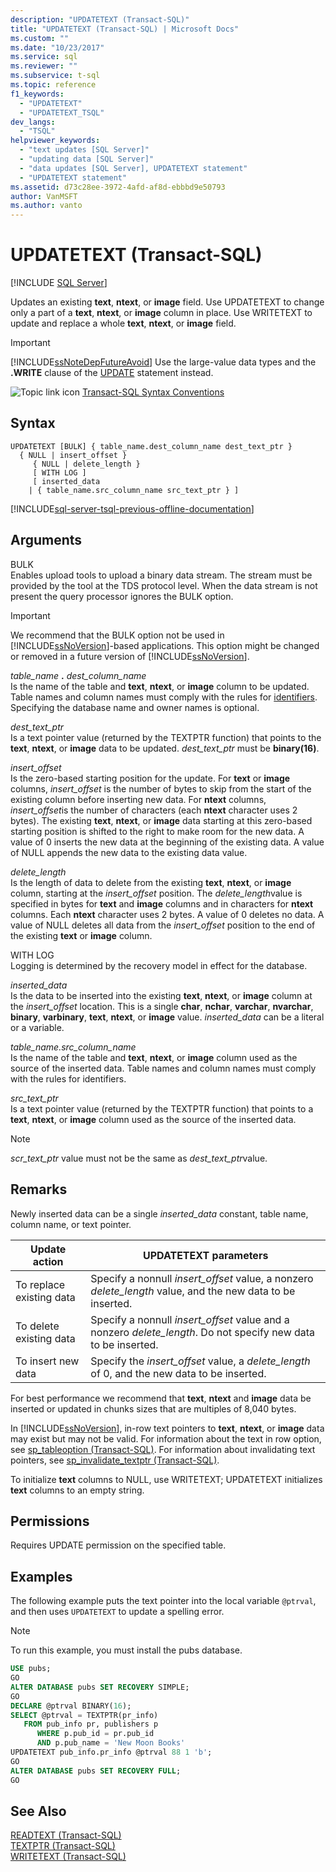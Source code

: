 ```yaml
---
description: "UPDATETEXT (Transact-SQL)"
title: "UPDATETEXT (Transact-SQL) | Microsoft Docs"
ms.custom: ""
ms.date: "10/23/2017"
ms.service: sql
ms.reviewer: ""
ms.subservice: t-sql
ms.topic: reference
f1_keywords: 
  - "UPDATETEXT"
  - "UPDATETEXT_TSQL"
dev_langs: 
  - "TSQL"
helpviewer_keywords: 
  - "text updates [SQL Server]"
  - "updating data [SQL Server]"
  - "data updates [SQL Server], UPDATETEXT statement"
  - "UPDATETEXT statement"
ms.assetid: d73c28ee-3972-4afd-af8d-ebbbd9e50793
author: VanMSFT
ms.author: vanto
---
```

# UPDATETEXT (Transact-SQL)
[!INCLUDE [SQL Server](../../includes/applies-to-version/sqlserver.md)]

  Updates an existing **text**, **ntext**, or **image** field. Use UPDATETEXT to change only a part of a **text**, **ntext**, or **image** column in place. Use WRITETEXT to update and replace a whole **text**, **ntext**, or **image** field.  
  
> [!IMPORTANT]
>  [!INCLUDE[ssNoteDepFutureAvoid](../../includes/ssnotedepfutureavoid-md.md)] Use the large-value data types and the **.WRITE** clause of the [UPDATE](../../t-sql/queries/update-transact-sql.md) statement instead.  
  
 ![Topic link icon](../../database-engine/configure-windows/media/topic-link.gif "Topic link icon") [Transact-SQL Syntax Conventions](../../t-sql/language-elements/transact-sql-syntax-conventions-transact-sql.md)  
  
## Syntax  
  
```syntaxsql
UPDATETEXT [BULK] { table_name.dest_column_name dest_text_ptr }  
  { NULL | insert_offset }  
     { NULL | delete_length }  
     [ WITH LOG ]  
     [ inserted_data  
    | { table_name.src_column_name src_text_ptr } ]  
```  
  
[!INCLUDE[sql-server-tsql-previous-offline-documentation](../../includes/sql-server-tsql-previous-offline-documentation.md)]

## Arguments
 BULK  
 Enables upload tools to upload a binary data stream. The stream must be provided by the tool at the TDS protocol level. When the data stream is not present the query processor ignores the BULK option.  
  
> [!IMPORTANT]  
>  We recommend that the BULK option not be used in [!INCLUDE[ssNoVersion](../../includes/ssnoversion-md.md)]-based applications. This option might be changed or removed in a future version of [!INCLUDE[ssNoVersion](../../includes/ssnoversion-md.md)].  
  
 *table_name* **.** *dest_column_name*  
 Is the name of the table and **text**, **ntext**, or **image** column to be updated. Table names and column names must comply with the rules for [identifiers](../../relational-databases/databases/database-identifiers.md). Specifying the database name and owner names is optional.  
  
 *dest_text_ptr*  
 Is a text pointer value (returned by the TEXTPTR function) that points to the **text**, **ntext**, or **image** data to be updated. *dest_text_ptr* must be **binary(**16**)**.  
  
 *insert_offset*  
 Is the zero-based starting position for the update. For **text** or **image** columns, *insert_offset* is the number of bytes to skip from the start of the existing column before inserting new data. For **ntext** columns, *insert_offset*is the number of characters (each **ntext** character uses 2 bytes). The existing **text**, **ntext**, or **image** data starting at this zero-based starting position is shifted to the right to make room for the new data. A value of 0 inserts the new data at the beginning of the existing data. A value of NULL appends the new data to the existing data value.  
  
 *delete_length*  
 Is the length of data to delete from the existing **text**, **ntext**, or **image** column, starting at the *insert_offset* position. The *delete_length*value is specified in bytes for **text** and **image** columns and in characters for **ntext** columns. Each **ntext** character uses 2 bytes. A value of 0 deletes no data. A value of NULL deletes all data from the *insert_offset* position to the end of the existing **text** or **image** column.  
  
 WITH LOG  
 Logging is determined by the recovery model in effect for the database.  
  
 *inserted_data*  
 Is the data to be inserted into the existing **text**, **ntext**, or **image** column at the *insert_offset* location. This is a single **char**, **nchar**, **varchar**, **nvarchar**, **binary**, **varbinary**, **text**, **ntext**, or **image** value. *inserted_data* can be a literal or a variable.  
  
 *table_name.src_column_name*  
 Is the name of the table and **text**, **ntext**, or **image** column used as the source of the inserted data. Table names and column names must comply with the rules for identifiers.  
  
 *src_text_ptr*  
 Is a text pointer value (returned by the TEXTPTR function) that points to a **text**, **ntext**, or **image** column used as the source of the inserted data.  
  
> [!NOTE]  
>  *scr_text_ptr* value must not be the same as *dest_text_ptr*value.  
  
## Remarks  
 Newly inserted data can be a single *inserted_data* constant, table name, column name, or text pointer.  
  
|Update action|UPDATETEXT parameters|  
|-------------------|---------------------------|  
|To replace existing data|Specify a nonnull *insert_offset* value, a nonzero *delete_length* value, and the new data to be inserted.|  
|To delete existing data|Specify a nonnull *insert_offset* value and a nonzero *delete_length*. Do not specify new data to be inserted.|  
|To insert new data|Specify the *insert_offset* value, a *delete_length* of 0, and the new data to be inserted.|  
  
 For best performance we recommend that **text**, **ntext** and **image** data be inserted or updated in chunks sizes that are multiples of 8,040 bytes.  
  
 In [!INCLUDE[ssNoVersion](../../includes/ssnoversion-md.md)], in-row text pointers to **text**, **ntext**, or **image** data may exist but may not be valid. For information about the text in row option, see [sp_tableoption &#40;Transact-SQL&#41;](../../relational-databases/system-stored-procedures/sp-tableoption-transact-sql.md). For information about invalidating text pointers, see [sp_invalidate_textptr &#40;Transact-SQL&#41;](../../relational-databases/system-stored-procedures/sp-invalidate-textptr-transact-sql.md).  
  
 To initialize **text** columns to NULL, use WRITETEXT; UPDATETEXT initializes **text** columns to an empty string.  
  
## Permissions  
 Requires UPDATE permission on the specified table.  
  
## Examples  
 The following example puts the text pointer into the local variable `@ptrval`, and then uses `UPDATETEXT` to update a spelling error.  
  
> [!NOTE]  
>  To run this example, you must install the pubs database.  
  
```sql  
USE pubs;  
GO  
ALTER DATABASE pubs SET RECOVERY SIMPLE;  
GO  
DECLARE @ptrval BINARY(16);  
SELECT @ptrval = TEXTPTR(pr_info)   
   FROM pub_info pr, publishers p  
      WHERE p.pub_id = pr.pub_id   
      AND p.pub_name = 'New Moon Books'  
UPDATETEXT pub_info.pr_info @ptrval 88 1 'b';  
GO  
ALTER DATABASE pubs SET RECOVERY FULL;  
GO  
```  
  
## See Also  
 [READTEXT &#40;Transact-SQL&#41;](../../t-sql/queries/readtext-transact-sql.md)   
 [TEXTPTR &#40;Transact-SQL&#41;](../../t-sql/functions/text-and-image-functions-textptr-transact-sql.md)   
 [WRITETEXT &#40;Transact-SQL&#41;](../../t-sql/queries/writetext-transact-sql.md)  
  
  
